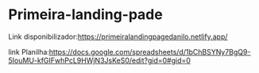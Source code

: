# Primeira-landing-pade

Link disponibilizador:https://primeiralandingpagedanilo.netlify.app/


link Planilha:https://docs.google.com/spreadsheets/d/1bChBSYNy7BgQ9-5IouMU-kfGIFwhPcL9HWjN3JsKeS0/edit?gid=0#gid=0
